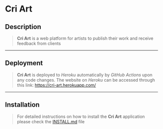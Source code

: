 # **Cri Art**

## Description
> **Cri Art** is a web platform for artists to publish their work and receive feedback from clients
---

## Deployment
> **Cri Art** is deployed to *Heroku* automatically by *GitHub Actions* upon any code changes. The website on *Heroku* can be accessed through this link: https://cri-art.herokuapp.com/
---

## Installation
> For detailed instructions on how to install the **Cri Art** application please check the [INSTALL.md](INSTALL.md) file